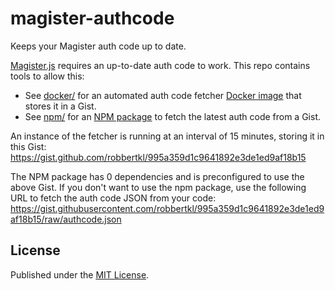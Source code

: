 # magister-authcode

Keeps your Magister auth code up to date.

[Magister.js](https://github.com/simplyGits/MagisterJS) requires an up-to-date auth code to work. This repo contains tools to allow this:

* See [docker/](docker/) for an automated auth code fetcher [Docker image](https://hub.docker.com/r/robbertkl/magister-authcode) that stores it in a Gist.
* See [npm/](npm/) for an [NPM package](https://www.npmjs.com/package/magister-authcode) to fetch the latest auth code from a Gist.

An instance of the fetcher is running at an interval of 15 minutes, storing it in this Gist:
https://gist.github.com/robbertkl/995a359d1c9641892e3de1ed9af18b15

The NPM package has 0 dependencies and is preconfigured to use the above Gist. If you don't want to use the npm package, use the following URL to fetch the auth code JSON from your code:
https://gist.githubusercontent.com/robbertkl/995a359d1c9641892e3de1ed9af18b15/raw/authcode.json

## License

Published under the [MIT License](http://www.opensource.org/licenses/mit-license.php).
